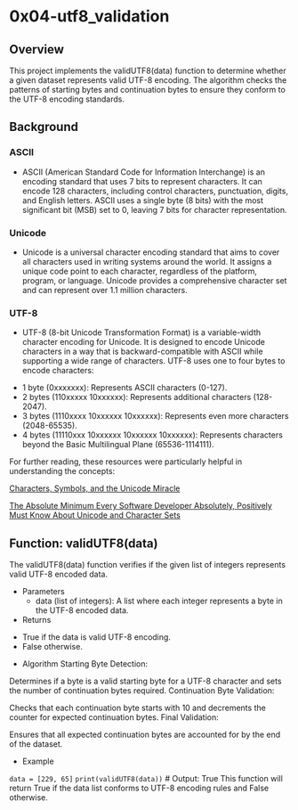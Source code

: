 # 0x04-utf8_validation

## Overview

This project implements the validUTF8(data) function to determine whether a given dataset represents valid UTF-8 encoding. The algorithm checks the patterns of starting bytes and continuation bytes to ensure they conform to the UTF-8 encoding standards.

## Background
### ASCII
* ASCII (American Standard Code for Information Interchange) is an encoding standard that uses 7 bits to represent characters. It can encode 128 characters, including control characters, punctuation, digits, and English letters. ASCII uses a single byte (8 bits) with the most significant bit (MSB) set to 0, leaving 7 bits for character representation.

### Unicode
* Unicode is a universal character encoding standard that aims to cover all characters used in writing systems around the world. It assigns a unique code point to each character, regardless of the platform, program, or language. Unicode provides a comprehensive character set and can represent over 1.1 million characters.

### UTF-8
* UTF-8 (8-bit Unicode Transformation Format) is a variable-width character encoding for Unicode. It is designed to encode Unicode characters in a way that is backward-compatible with ASCII while supporting a wide range of characters.
UTF-8 uses one to four bytes to encode characters:

- 1 byte (0xxxxxxx): Represents ASCII characters (0-127).
- 2 bytes (110xxxxx 10xxxxxx): Represents additional characters (128-2047).
- 3 bytes (1110xxxx 10xxxxxx 10xxxxxx): Represents even more characters (2048-65535).
- 4 bytes (11110xxx 10xxxxxx 10xxxxxx 10xxxxxx): Represents characters beyond the Basic Multilingual Plane (65536-1114111).

For further reading, these resources were particularly helpful in understanding the concepts:

[Characters, Symbols, and the Unicode Miracle](https://www.youtube.com/watch?v=MijmeoH9LT4)


[The Absolute Minimum Every Software Developer Absolutely, Positively Must Know About Unicode and Character Sets](https://www.joelonsoftware.com/2003/10/08/the-absolute-minimum-every-software-developer-absolutely-positively-must-know-about-unicode-and-character-sets-no-excuses/)


## Function: validUTF8(data)
The validUTF8(data) function verifies if the given list of integers represents valid UTF-8 encoded data.

* Parameters
  -  data (list of integers): A list where each integer represents a byte in the UTF-8 encoded data.
 * Returns
  - True if the data is valid UTF-8 encoding.
  - False otherwise.
* Algorithm
Starting Byte Detection:

Determines if a byte is a valid starting byte for a UTF-8 character and sets the number of continuation bytes required.
Continuation Byte Validation:

Checks that each continuation byte starts with 10 and decrements the counter for expected continuation bytes.
Final Validation:

Ensures that all expected continuation bytes are accounted for by the end of the dataset.

* Example

`` data = [229, 65] ``
`` print(validUTF8(data)) `` # Output: True
This function will return True if the data list conforms to UTF-8 encoding rules and False otherwise.

